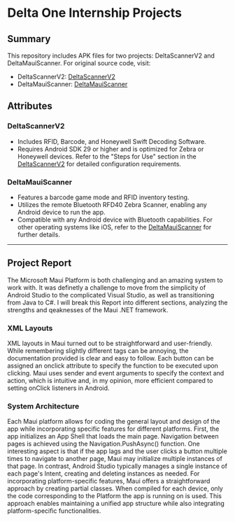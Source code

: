 # Delta One Internship Projects

## Summary

This repository includes APK files for two projects: DeltaScannerV2 and DeltaMauiScanner. For original source code, visit:
- DeltaScannerV2: [DeltaScannerV2](https://github.com/angryserpicle/TheDeltaScannerV2)
- DeltaMauiScanner: [DeltaMauiScanner](https://github.com/angryserpicle/DeltaMauiScanner)

## Attributes

### DeltaScannerV2
- Includes RFID, Barcode, and Honeywell Swift Decoding Software.
- Requires Android SDK 29 or higher and is optimized for Zebra or Honeywell devices. Refer to the "Steps for Use" section in the [DeltaScannerV2](https://github.com/angryserpicle/TheDeltaScannerV2) for detailed configuration requirements.

### DeltaMauiScanner
- Features a barcode game mode and RFID inventory testing.
- Utilizes the remote Bluetooth RFD40 Zebra Scanner, enabling any Android device to run the app.
- Compatible with any Android device with Bluetooth capabilities. For other operating systems like iOS, refer to the [DeltaMauiScanner](https://github.com/angryserpicle/DeltaMauiScanner) for further details.

---

## Project Report
  The Microsoft Maui Platform is both challenging and an amazing system to work with. It was definetly a challenge to move from the simplicity of Android Studio to the complicated Visual Studio, as well as transitioning from Java to C#. I will break this Report into different sections, analyzing the strengths and qeaknesses of the Maui .NET framework.

### XML Layouts
  XML layouts in Maui turned out to be straightforward and user-friendly. While remembering slightly different tags can be annoying, the documentation provided is clear and easy to follow. Each button can be assigned an onclick attribute to specify the function to be executed upon clicking. Maui uses sender and event arguments to specify the context and action, which is intuitive and, in my opinion, more efficient compared to setting onClick listeners in Android.

### System Architecture
 Each Maui platform allows for coding the general layout and design of the app while incorporating specific features for different platforms. First, the app initializes an App Shell that loads the main page. Navigation between pages is achieved using the Navigation.PushAsync() function. One interesting aspect is that if the app lags and the user clicks a button multiple times to navigate to another page, Maui may initialize multiple instances of that page. In contrast, Android Studio typically manages a single instance of each page's Intent, creating and deleting instances as needed. For incorporating platform-specific features, Maui offers a straightforward approach by creating partial classes. When compiled for each device, only the code corresponding to the Platform the app is running on is used. This approach enables maintaining a unified app structure while also integrating platform-specific functionalities.
